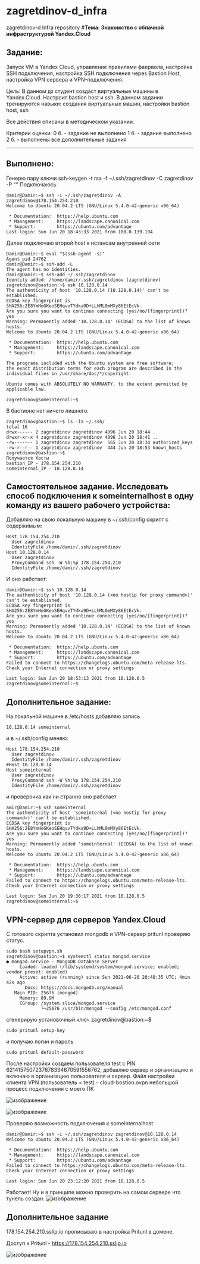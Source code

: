 # zagretdinov-d_infra
zagretdinov-d Infra repository
#**Тема: Знакомство с облачной инфраструктурой Yandex.Cloud**

## **Задание:**
Запуск VM в Yandex Cloud, управление правилами фаервола, настройка SSH подключения, настройка SSH подключения через Bastion Host, настройка VPN сервера и VPN-подключения.

Цель:
В данном дз студент создаст виртуальные машины в Yandex.Cloud. Настроит bastion host и ssh. В данном задании тренируются навыки: создания виртуальных машин, настройки bastion host, ssh

Все действия описаны в методическом указании.

Критерии оценки:
0 б. - задание не выполнено 1 б. - задание выполнено 2 б. - выполнены все дополнительные задания

---

## **Выполнено:**
Генерю пару ключи ssh-keygen -t rsa -f ~/.ssh/zagretdinov -C zagretdinov -P ""
Подключаюсь
```
damir@Damir:~$ ssh -i ~/.ssh/zagretdinov -A zagretdinov@178.154.254.210
Welcome to Ubuntu 20.04.2 LTS (GNU/Linux 5.4.0-42-generic x86_64)

 * Documentation:  https://help.ubuntu.com
 * Management:     https://landscape.canonical.com
 * Support:        https://ubuntu.com/advantage
Last login: Sun Jun 20 18:43:33 2021 from 188.0.139.194

```
Далее подключаю второй host к истансам внутренней сети
```
Damir@Damir:~$ eval "$(ssh-agent -s)"
Agent pid 24762
damir@Damir:~$ ssh-add -L
The agent has no identities.
damir@Damir:~$ ssh-add ~/.ssh/zagretdinov
Identity added: /home/damir/.ssh/zagretdinov (zagretdinov)
zagretdinov@bastion:~$ ssh 10.128.0.14
The authenticity of host '10.128.0.14 (10.128.0.14)' can't be established.
ECDSA key fingerprint is SHA256:2E8YmHoGKeoSEHqvvTYdka9D+LLhML0mMXy86EtEcVk.
Are you sure you want to continue connecting (yes/no/[fingerprint])? yes
Warning: Permanently added '10.128.0.14' (ECDSA) to the list of known hosts.
Welcome to Ubuntu 20.04.2 LTS (GNU/Linux 5.4.0-42-generic x86_64)

 * Documentation:  https://help.ubuntu.com
 * Management:     https://landscape.canonical.com
 * Support:        https://ubuntu.com/advantage

The programs included with the Ubuntu system are free software;
the exact distribution terms for each program are described in the
individual files in /usr/share/doc/*/copyright.

Ubuntu comes with ABSOLUTELY NO WARRANTY, to the extent permitted by
applicable law.

zagretdinov@someinternal:~$ 

```
В бастионе нет ничего лишнего.
```
zagretdinov@bastion:~$ ls -la ~/.ssh/
total 16
drwx------ 2 zagretdinov zagretdinov 4096 Jun 20 18:44 .
drwxr-xr-x 4 zagretdinov zagretdinov 4096 Jun 20 18:41 ..
-rw------- 1 zagretdinov zagretdinov  565 Jun 20 18:34 authorized_keys
-rw-r--r-- 1 zagretdinov zagretdinov  444 Jun 20 18:53 known_hosts
zagretdinov@bastion:~$ 
Получается Хосты
bastion_IP - 178.154.254.210
someinternal_IP - 10.128.0.14
```

## Самостоятельное задание. Исследовать способ подключения к someinternalhost в одну команду из вашего рабочего устройства:


Добавляю на свою локальную машину в ~/.ssh/config cкрипт с содержимым:
```
Host 178.154.254.210
  User zagretdinov
  IdentityFile /home/damir/.ssh/zagretdinov
Host 10.128.0.14
  User zagretdinov
  ProxyCommand ssh -W %h:%p 178.154.254.210
  IdentityFile /home/damir/.ssh/zagretdinov

```

И оно работает:
```
damir@Damir:~$ ssh 10.128.0.14
The authenticity of host '10.128.0.14 (<no hostip for proxy command>)' can't be established.
ECDSA key fingerprint is SHA256:2E8YmHoGKeoSEHqvvTYdka9D+LLhML0mMXy86EtEcVk.
Are you sure you want to continue connecting (yes/no/[fingerprint])? yes
Warning: Permanently added '10.128.0.14' (ECDSA) to the list of known hosts.
Welcome to Ubuntu 20.04.2 LTS (GNU/Linux 5.4.0-42-generic x86_64)

 * Documentation:  https://help.ubuntu.com
 * Management:     https://landscape.canonical.com
 * Support:        https://ubuntu.com/advantage
Failed to connect to https://changelogs.ubuntu.com/meta-release-lts. Check your Internet connection or proxy settings

Last login: Sun Jun 20 18:53:13 2021 from 10.128.0.5
zagretdinov@someinternal:~$

```
## Дополнительное задание:

На локальной машине в /etc/hosts добавляю запись
```
10.128.0.14 someinternal

```

и в ~/.ssh/config меняю:
```
Host 178.154.254.210
  User zagretdinov
  IdentityFile /home/damir/.ssh/zagretdinov
#Host 10.128.0.14
Host someinternal
  User zagretdinov
  ProxyCommand ssh -W %h:%p 178.154.254.210
  IdentityFile /home/damir/.ssh/zagretdinov

```
и проверочка как ни странно оно работает

```
amir@Damir:~$ ssh someinternal
The authenticity of host 'someinternal (<no hostip for proxy command>)' can't be established.
ECDSA key fingerprint is SHA256:2E8YmHoGKeoSEHqvvTYdka9D+LLhML0mMXy86EtEcVk.
Are you sure you want to continue connecting (yes/no/[fingerprint])? yes
Warning: Permanently added 'someinternal' (ECDSA) to the list of known hosts.
Welcome to Ubuntu 20.04.2 LTS (GNU/Linux 5.4.0-42-generic x86_64)

 * Documentation:  https://help.ubuntu.com
 * Management:     https://landscape.canonical.com
 * Support:        https://ubuntu.com/advantage
Failed to connect to https://changelogs.ubuntu.com/meta-release-lts. Check your Internet connection or proxy settings

Last login: Sun Jun 20 19:36:17 2021 from 10.128.0.5
zagretdinov@someinternal:~$

```
## VPN-сервер для серверов Yandex.Cloud
С готового скрипта установил mongodb и VPN-cервер pritunl проверяю статус. 
``` 
sudo bash setupvpn.sh
zagretdinov@bastion:~$ systemctl status mongod.service
● mongod.service - MongoDB Database Server
     Loaded: loaded (/lib/systemd/system/mongod.service; enabled; vendor preset: enabled)
     Active: active (running) since Sun 2021-06-20 20:48:35 UTC; 4min 42s ago
       Docs: https://docs.mongodb.org/manual
   Main PID: 25676 (mongod)
     Memory: 89.9M
     CGroup: /system.slice/mongod.service
             └─25676 /usr/bin/mongod --config /etc/mongod.conf

```
сгенерирую установочный ключ zagretdinov@bastion:~$ 
```
sudo pritunl setup-key
```
и получаю логин и пароль
```
sudo pritunl default-password
```
После настройки создаем пользователя test с PIN 6214157507237678334670591556762, 
добавляю сервер и организацию и включаю в организацию пользователя и сервер.
Файл настройки клиента VPN (пользователь = test) - cloud-bostion.ovpn
небольшой процесс подключения с моего ПК 

![изображение](https://user-images.githubusercontent.com/85208391/122690968-6c3ab180-d24e-11eb-891b-55fe3724da99.png)


![изображение](https://user-images.githubusercontent.com/85208391/122691014-cfc4df00-d24e-11eb-9324-0c73f3a8d596.png)


Проверяю возможность подключения к someinternalhost
```
damir@Damir:~$ ssh -i ~/.ssh/zagretdinov zagretdinov@10.128.0.14
Welcome to Ubuntu 20.04.2 LTS (GNU/Linux 5.4.0-42-generic x86_64)

 * Documentation:  https://help.ubuntu.com
 * Management:     https://landscape.canonical.com
 * Support:        https://ubuntu.com/advantage
Failed to connect to https://changelogs.ubuntu.com/meta-release-lts. Check your Internet connection or proxy settings

Last login: Sun Jun 20 23:12:20 2021 from 10.128.0.5
```
Работает!
Ну и в принципе можно проверить на самом сервере что тунель создан.
![изображение](https://user-images.githubusercontent.com/85208391/122691342-e4a27200-d250-11eb-8b62-8a89153706c2.png)

## Дополнительное задание
178.154.254.210.sslip.io прописываю в настройка Pritunl в домене.

Доступ к Pritunl - https://178.154.254.210.sslip.io

![изображение](https://user-images.githubusercontent.com/85208391/122691465-a5c0ec00-d251-11eb-87a7-fb9781b3c214.png)








